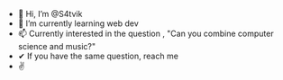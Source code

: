 - 👋 Hi, I’m @S4tvik
- 👀 I’m currently learning web dev
- 📫 Currently interested in the question , "Can you combine computer science and music?"
- ✔ If you have the same question, reach me
- ✌ 
<!---
S4tvik/S4tvik is a ✨ special ✨ repository because its `README.md` (this file) appears on your GitHub profile.
You can click the Preview link to take a look at your changes.
--->
